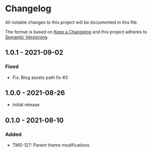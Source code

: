# Changelog

All notable changes to this project will be documented in this file.

The format is based on [Keep a Changelog](http://keepachangelog.com/en/1.0.0/)
and this project adheres to [Semantic Versioning](http://semver.org/spec/v2.0.0.html).

## 1.0.1 - 2021-09-02

### Fixed

- Fix: Blog assets path fix #3

## 1.0.0 - 2021-08-26

- Initial release

## 0.1.0 - 2021-08-10

### Added

- TMS-127: Parent theme modifications

